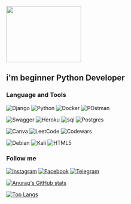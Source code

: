 <img src="https://media3.giphy.com/media/RbDKaczqWovIugyJmW/giphy.gif?cid=790b761137faeb540546b724d7f6b5def510eb0d2aea35f4&rid=giphy.gif&ct=g" width="200" height="150" />



## i'm beginner Python Developer 



### Language and Tools

![Django](https://img.shields.io/badge/-DJANGO-1C0932?style=for-the-badge&logo=django&logoColor=74F33E)
![Python](https://img.shields.io/badge/-PYTHON-1C0932?style=for-the-badge&logo=Python&logoColor=74F33E)
![Docker](https://img.shields.io/badge/-Docker-1C0932?style=for-the-badge&logo=docker&logoColor=74F33E)
![POstman](https://img.shields.io/badge/-Postman-1C0932?style=for-the-badge&logo=POstman&logoColor=74F33E)

![Swagger](https://img.shields.io/badge/-Swagger-1C0932?style=for-the-badge&logo=swagger&logoColor=74F33E)
![Heroku](https://img.shields.io/badge/-Heroku-1C0932?style=for-the-badge&logo=heroku&logoColor=74F33E)
![sql](https://img.shields.io/badge/-sql-1C0932?style=for-the-badge&logo=mysql&logoColor=74F33E)
![Postgres](https://img.shields.io/badge/postgres-1C0932.svg?style=for-the-badge&logo=postgresql&logoColor=74F33E)

![Canva](https://img.shields.io/badge/Canva-1C0932.svg?style=for-the-badge&logo=Canva&logoColor=74F33E)
![LeetCode](https://img.shields.io/badge/LeetCode-1C0932?style=for-the-badge&logo=LeetCode&logoColor=74F33E)
![Codewars](https://img.shields.io/badge/Codewars-1C0932?style=for-the-badge&logo=codewars&logoColor=74F33E)

![Debian](https://img.shields.io/badge/Debian-1C0932?style=for-the-badge&logo=debian&logoColor=74F33E)
![Kali](https://img.shields.io/badge/Kali-1C0932?style=for-the-badge&logo=kalilinux&logoColor=74F33E)
![HTML5](https://img.shields.io/badge/html5-1C0932.svg?style=for-the-badge&logo=html5&logoColor=74F33E)


### Follow me


[![Instagram](https://img.shields.io/badge/instagram-121112.svg?style=for-the-badge&logo=instagram&logoColor=)](https://www.instagram.com/2888.tm/)
[![Facebook](https://img.shields.io/badge/facebook-121112.svg?style=for-the-badge&logo=Facebook&logoColor=)](https://www.facebook.com/profile.php?id=100028656152087)
[![Telegram](https://img.shields.io/badge/Telegram-121112.svg?style=for-the-badge&logo=telegram&logoColor=74F33E)](https://t.me/TimOshkiN28)

[![Anurag's GitHub stats](https://github-readme-stats.vercel.app/api?username=Timoshka996&show_icons=true&&theme=merko)](https://github.com/anuraghazra/github-readme-stats)


[![Top Langs](https://github-readme-stats.vercel.app/api/top-langs/?username=Timoshka996&layout=compact)](https://github.com/Timoshka996/github-readme-stats)

